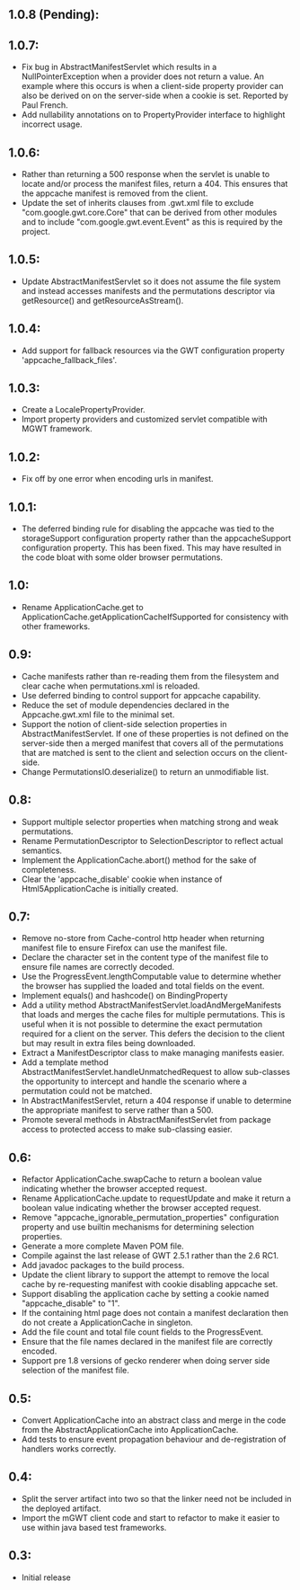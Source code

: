 ## 1.0.8 (Pending):

## 1.0.7:
* Fix bug in AbstractManifestServlet which results in a NullPointerException
  when a provider does not return a value. An example where this occurs is
  when a client-side property provider can also be derived on on the
  server-side when a cookie is set. Reported by Paul French.
* Add nullability annotations on to PropertyProvider interface to highlight
  incorrect usage.

## 1.0.6:
* Rather than returning a 500 response when the servlet is unable to locate
  and/or process the manifest files, return a 404. This ensures that the
  appcache manifest is removed from the client.
* Update the set of inherits clauses from .gwt.xml file to exclude
  "com.google.gwt.core.Core" that can be derived from other modules and to
  include "com.google.gwt.event.Event" as this is required by the project.

## 1.0.5:
* Update AbstractManifestServlet so it does not assume the file system and
  instead accesses manifests and the permutations descriptor via getResource()
  and getResourceAsStream().

## 1.0.4:
* Add support for fallback resources via the GWT configuration property
  'appcache_fallback_files'.

## 1.0.3:
* Create a LocalePropertyProvider.
* Import property providers and customized servlet compatible with MGWT framework.

## 1.0.2:
* Fix off by one error when encoding urls in manifest.

## 1.0.1:
* The deferred binding rule for disabling the appcache was tied to the storageSupport
  configuration property rather than the appcacheSupport configuration property. This
  has been fixed. This may have resulted in the code bloat with some older browser
  permutations.

## 1.0:
* Rename ApplicationCache.get to ApplicationCache.getApplicationCacheIfSupported
  for consistency with other frameworks.

## 0.9:
* Cache manifests rather than re-reading them from the filesystem and clear cache
  when permutations.xml is reloaded.
* Use deferred binding to control support for appcache capability.
* Reduce the set of module dependencies declared in the Appcache.gwt.xml file
  to the minimal set.
* Support the notion of client-side selection properties in AbstractManifestServlet.
  If one of these properties is not defined on the server-side then a merged
  manifest that covers all of the permutations that are matched is sent to the
  client and selection occurs on the client-side.
* Change PermutationsIO.deserialize() to return an unmodifiable list.

## 0.8:
* Support multiple selector properties when matching strong and weak permutations.
* Rename PermutationDescriptor to SelectionDescriptor to reflect actual semantics.
* Implement the ApplicationCache.abort() method for the sake of completeness.
* Clear the 'appcache_disable' cookie when instance of Html5ApplicationCache is
  initially created.

## 0.7:
* Remove no-store from Cache-control http header when returning manifest file
  to ensure Firefox can use the manifest file.
* Declare the character set in the content type of the manifest file to ensure
  file names are correctly decoded.
* Use the ProgressEvent.lengthComputable value to determine whether the browser
  has supplied the loaded and total fields on the event.
* Implement equals() and hashcode() on BindingProperty
* Add a utility method AbstractManifestServlet.loadAndMergeManifests that loads
  and merges the cache files for multiple permutations. This is useful when it
  is not possible to determine the exact permutation required for a client on
  the server. This defers the decision to the client but may result in extra
  files being downloaded.
* Extract a ManifestDescriptor class to make managing manifests easier.
* Add a template method AbstractManifestServlet.handleUnmatchedRequest to
  allow sub-classes the opportunity to intercept and handle the scenario
  where a permutation could not be matched.
* In AbstractManifestServlet, return a 404 response if unable to determine
  the appropriate manifest to serve rather than a 500.
* Promote several methods in AbstractManifestServlet from package access to
  protected access to make sub-classing easier.

## 0.6:

* Refactor ApplicationCache.swapCache to return a boolean value indicating
  whether the browser accepted request.
* Rename ApplicationCache.update to requestUpdate and make it return a
  boolean value indicating whether the browser accepted request.
* Remove "appcache_ignorable_permutation_properties" configuration property
  and use builtin mechanisms for determining selection properties.
* Generate a more complete Maven POM file.
* Compile against the last release of GWT 2.5.1 rather than the 2.6 RC1.
* Add javadoc packages to the build process.
* Update the client library to support the attempt to remove the local
  cache by re-requesting manifest with cookie disabling appcache set.
* Support disabling the application cache by setting a cookie named
  "appcache_disable" to "1".
* If the containing html page does not contain a manifest declaration
  then do not create a ApplicationCache in singleton.
* Add the file count and total file count fields to the ProgressEvent.
* Ensure that the file names declared in the manifest file are correctly
  encoded.
* Support pre 1.8 versions of gecko renderer when doing server side
  selection of the manifest file.

## 0.5:

* Convert ApplicationCache into an abstract class and merge in the code from
  the AbstractApplicationCache into ApplicationCache.
* Add tests to ensure event propagation behaviour and de-registration of
  handlers works correctly.

## 0.4:

* Split the server artifact into two so that the linker need not be included
  in the deployed artifact.
* Import the mGWT client code and start to refactor to make it easier to use
  within java based test frameworks.

## 0.3:

* Initial release
